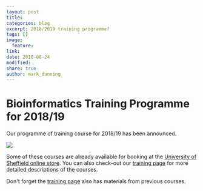 ```yaml
---
layout: post
title:
categories: blog
excerpt: 2018/2019 training programme?
tags: []
image:
  feature:
link:
date: 2018-08-24
modified:
share: true
author: mark_dunning
---
```


# Bioinformatics Training Programme for 2018/19

Our programme of training course for 2018/19 has been announced.

![](https://github.com/sheffield-bioinformatics-core/sheffield-bioinformatics-core.github.io/blob/master/images/18_19_training_twitter-01.png)

Some of these courses are already available for booking at the [University of Sheffield online store](https://onlineshop.shef.ac.uk/conferences-and-events/faculty-of-medicine-dentistry-and-health/neuroscience). You can also check-out our [training page](http://sbc.shef.ac.uk//training/) for more detailed descriptions of the courses.

Don't forget the [training page](http://sbc.shef.ac.uk//training/) also has materials from previous courses.
